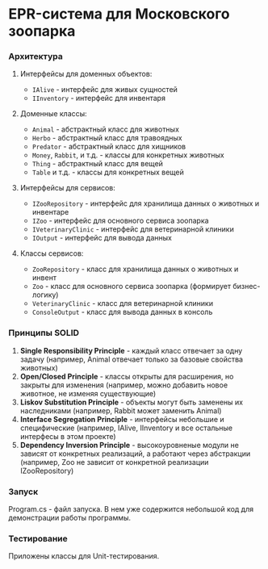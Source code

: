 ﻿# EPR-система для Московского зоопарка

### Архитектура

1. Интерфейсы для доменных объектов:

    - `IAlive` - интерфейс для живых сущностей
    - `IInventory` - интерфейс для инвентаря

2. Доменные классы:

    - `Animal` - абстрактный класс для животных
    - `Herbo` - абстрактный класс для травоядных
    - `Predator` - абстрактный класс для хищников
    - `Money`, `Rabbit`, и т.д. - классы для конкретных животных
    - `Thing` - абстрактный класс для вещей
    - `Table` и т.д. - классы для конкретных вещей

3. Интерфейсы для сервисов:

    - `IZooRepository` - интерфейс для хранилища данных о животных и инвентаре
    - `IZoo` - интерфейс для основного сервиса зоопарка
    - `IVeterinaryClinic` - интерфейс для ветеринарной клиники
    - `IOutput` - интерфейс для вывода данных

4. Классы сервисов:

    - `ZooRepository` - класс для хранилища данных о животных и инвент
    - `Zoo` - класс для основного сервиса зоопарка (формирует бизнес-логику)
    - `VeterinaryClinic` - класс для ветеринарной клиники
    - `ConsoleOutput` - класс для вывода данных в консоль

### Принципы SOLID

1. **Single Responsibility Principle** - каждый класс отвечает за одну задачу (например, Animal отвечает только за базовые свойства животных)
2. **Open/Closed Principle** - классы открыты для расширения, но закрыты для изменения (например, можно добавить новое животное, не изменяя существующие)
3. **Liskov Substitution Principle** - объекты могут быть заменены их наследниками (например, Rabbit может заменить Animal)
4. **Interface Segregation Principle** - интерфейсы небольшие и специфические (например, IAlive, IInventory и все остальные интерфесы в этом проекте)
5. **Dependency Inversion Principle** - высокоуровненые модули не зависят от конкретных реализаций, а работают через абстракции (например, Zoo не зависит от конкретной реализации IZooRepository)

### Запуск

Program.cs - файл запуска. В нем уже содержится небольшой код для демонстрации работы программы.

### Тестирование

Приложены классы для Unit-тестирования.
